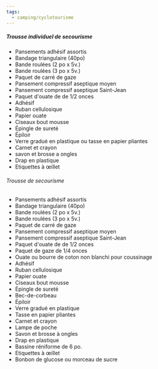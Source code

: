 ```yaml
---
tags:
  - camping/cyclotourisme
---
```


##### Trousse individuel de secourisme
- Pansements adhésif assortis
- Bandage triangulaire (40po)
- Bande roulées (2 po x 5v.)
- Bande roulées (3 po x 5v.)
- Paquet de carré de gaze
- Pansement compressif aseptique moyen
- Pansement compressif aseptique Saint-Jean
- Paquet d'ouate de de 1/2 onces
- Adhésif
- Ruban cellulosique
- Papier ouate
- Ciseaux bout mousse
- Épingle de sureté
- Épiloir
- Verre gradué en plastique ou tasse en papier pliantes
- Carnet et crayon
- savon et brosse a ongles
- Drap en plastique
- Etiquettes à œillet


###### Trousse de secourisme
- Pansements adhésif assortis
- Bandage triangulaire (40po)
- Bande roulées (2 po x 5v.)
- Bande roulées (3 po x 5v.)
- Paquet de carré de gaze
- Pansement compressif aseptique moyen
- Pansement compressif aseptique Saint-Jean
- Paquet d'ouate de de 1/2 onces
- Paquet de gaze de 1/4 onces
- Ouate ou bourre de coton non blanchi pour coussinage
- Adhésif
- Ruban cellulosique
- Papier ouate
- Ciseaux bout mousse
- Épingle de sureté
- Bec-de-corbeau
- Épiloir
- Verre gradué en plastique 
- Tasse en papier pliantes
- Carnet et crayon
- Lampe de poche
- Savon et brosse à ongles
- Drap en plastique
- Bassine réniforme de 6 po.
- Etiquettes à œillet
- Bonbon de glucose ou morceau de sucre